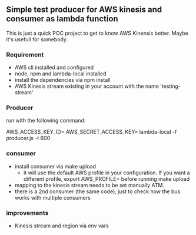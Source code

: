 ## Simple test producer for AWS kinesis and consumer as lambda function

This is just a quick POC project to get to know AWS Kinensis better. Maybe it's usefull for somebody.

### Requirement

* AWS cli installed and configured
* node, npm and lambda-local installed
* install the dependencies via npm install
* AWS Kinesis stream existing in your account with the name 'testing-stream'

### Producer

run with the following command:

AWS_ACCESS_KEY_ID=<your access key> AWS_SECRET_ACCESS_KEY=<your secret key> lambda-local -f producer.js -t 600

### consumer

* install consumer via make upload
  * it will use the default AWS profile in your configuration. If you want a different profile, export AWS_PROFILE=<profile name> before running make upload
* mapping to the kinesis stream needs to be set manually ATM.
* there is a 2nd consumer (the same code), just to check how the bus works with multiple consumers

### improvements

* Kinesis stream and region via env vars
